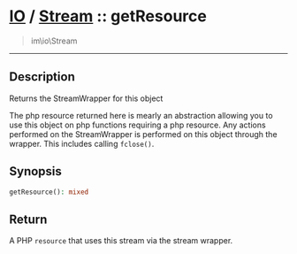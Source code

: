 # [IO](IO.md) / [Stream](IO-Stream.md) :: getResource
 > im\io\Stream
____

## Description
Returns the StreamWrapper for this object

The php resource returned here is mearly an abstraction
allowing you to use this object on php functions requiring
a php resource. Any actions performed on the StreamWrapper
is performed on this object through the wrapper.
This includes calling `fclose()`.

## Synopsis
```php
getResource(): mixed
```

## Return
A PHP `resource` that uses this stream via the stream wrapper.
